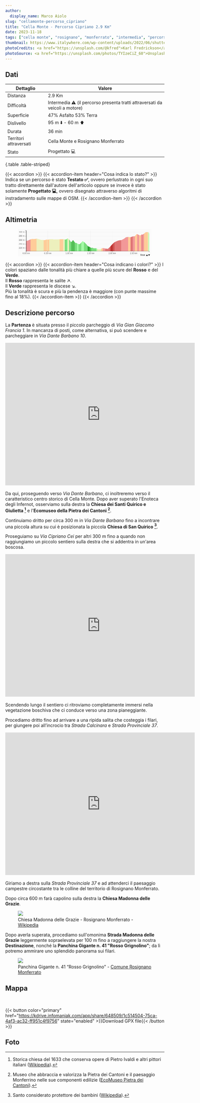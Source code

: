 ```yaml
---
author:
  display_name: Marco Aiolo
slug: "cellamonte-percorso_cipriano"
title: "Cella Monte - Percorso Cipriano 2.9 Km"
date: 2023-11-18
tags: ["cella monte", "rosignano", "monferrato", "intermedia", "percorso", "cipriano"]
thumbnail: https://www.italywhere.com/wp-content/uploads/2022/06/shutterstock_2010548228-1200x800.jpg
photoCredits: <a href="https://unsplash.com/@kfred">Karl Fredrickson</a>
photoSource: <a href="https://unsplash.com/photos/TYIzeCiZ_60">Unsplash</a>
---
```


## Dati

| Dettaglio | Valore |
| -- | ----------- |
| Distanza | 2.9 Km  |
| Difficoltà | Intermedia :warning: (il percorso presenta tratti attraversati da veicoli a motore) |
| Superficie | 47% Asfalto 53% Terra  |
| Dislivello  | 95 m :arrow_down: - 60 m :arrow_up: |
| Durata | 36 min |
| Territori attraversati | Cella Monte e Rosignano Monferrato |
| Stato | Progettato :computer: |
{.table .table-striped}

{{< accordion >}}
  {{< accordion-item header="Cosa indica lo stato?" >}}
    Indica se un percorso è stato **Testato :white_check_mark:**, ovvero perlustrato in ogni suo tratto direttamente dall'autore dell'articolo oppure se invece è stato solamente **Progettato :computer:**, ovvero disegnato attraverso algoritmi di instradamento sulle mappe di OSM.
  {{< /accordion-item >}}
{{< /accordion >}}

## Altimetria 

<figure class="figure">
  <img src="https://raw.githubusercontent.com/zelix888/monfit_site/9203daf0f5596ad95de313ecf5a56b0b704e52b3/routes/Cella_Monte/Elevation-Cella%20Monte%20-%20Percorso%20Cipriano%20(2.9km).png" class="figure-img img-fluid w-100 rounded">
</figure>

{{< accordion >}}
  {{< accordion-item header="Cosa indicano i colori?" >}}
    I colori spaziano dalle tonalità più chiare a quelle più scure del **Rosso** e del **Verde**. </br>
    Il **Rosso** rappresenta le salite :arrow_upper_right:. </br>
    Il **Verde** rappresenta le discese :arrow_lower_right:. </br>
    Più la tonalità è scura e più la pendenza è maggiore (con punte massime fino al 18%).
  {{< /accordion-item >}}
{{< /accordion >}}

## Descrizione percorso

La **Partenza** è situata presso il piccolo parcheggio di *Via Gian Giacomo Francia 1*. In mancanza di posti, come alternativa, si può scendere e parcheggiare in *Via Dante Barbano 10*.

<p class="text-center"><iframe src="https://www.google.com/maps/embed?pb=!4v1698842932330!6m8!1m7!1sdzQKTot5RmrQwh76gtBi_w!2m2!1d45.07463208458687!2d8.391894109934423!3f334.52968817396345!4f1.396576694714014!5f1.52841521987171" width="600" height="450" style="border:0;" allowfullscreen="" loading="lazy" referrerpolicy="no-referrer-when-downgrade" class="w-75 rounded"></iframe></p>

Da qui, proseguendo verso *Via Dante Barbano*,  ci inoltreremo verso il caratteristico centro storico di Cella Monte. Dopo aver superato l'Enoteca degli Infernot, osserviamo sulla destra la **Chiesa dei Santi Quirico e Giulietta [^1]** e l'**Ecomuseo della Pietra dei Cantoni [^2]**. 

Continuiamo dritto per circa 300 m in *Via Dante Barbano* fino a incontrare una piccola altura su cui è posizionata la piccola **Chiesa di San Quirico [^3]**.

Proseguiamo su *Via Cipriano Cei* per altri 300 m fino a quando non raggiungiamo un piccolo sentiero sulla destra che si addentra in un'area boscosa.

<p class="text-center"><iframe src="https://www.google.com/maps/embed?pb=!4v1698859155814!6m8!1m7!1s1uzxGKgzXUikJxV6zACyjQ!2m2!1d45.07962149898847!2d8.386153957073663!3f353.1223181010367!4f-1.6720128634095914!5f1.5480664474403407" width="600" height="450" style="border:0;" allowfullscreen="" loading="lazy" referrerpolicy="no-referrer-when-downgrade" class="w-75 rounded"></iframe></p>

Scendendo lungo il sentiero ci ritroviamo completamente immersi nella vegetazione boschiva che ci conduce verso una zona pianeggiante.

Procediamo dritto fino ad arrivare a una ripida salita che costeggia i filari, per giungere poi all’incrocio tra *Strada Calcinara* e *Strada Provinciale 37*.

<p class="text-center"><iframe src="https://www.google.com/maps/embed?pb=!4v1698860274397!6m8!1m7!1sTMrI92M_a8Ili_x-fH0Y3A!2m2!1d45.08845487454641!2d8.388872419549159!3f153.08842724469088!4f-0.21992496389938765!5f0.4000000000000002" width="600" height="450" style="border:0;" allowfullscreen="" loading="lazy" referrerpolicy="no-referrer-when-downgrade" class="text-center w-75 rounded"></iframe></p>

Giriamo a destra sulla *Strada Provinciale 37* e ad attenderci il paesaggio campestre circostante tra le colline del territorio di Rosignano Monferrato.

Dopo circa 600 m farà capolino sulla destra la **Chiesa Madonna delle Grazie**. 

<figure class="figure">
  <img src="https://upload.wikimedia.org/wikipedia/commons/thumb/7/7d/Rosignano_S.Maria_delle_Grazie.jpg/1920px-Rosignano_S.Maria_delle_Grazie.jpg
" class="figure-img img-fluid rounded">
  <figcaption class="figure-caption">Chiesa Madonna delle Grazie - Rosignano Monferrato - <a href="https://it.wikipedia.org/">Wikipedia</a></figcaption>
</figure>

Dopo averla superata, procediamo sull'omonima **Strada Madonna delle Grazie** leggermente sopraelevata per 100 m fino a raggiungere la nostra **Destinazione**, nonché la **Panchina Gigante n. 41 "Rosso Grignolino"**; da lì potremo ammirare uno splendido panorama sui filari.

<figure class="figure">
  <img src="https://www.comune.rosignanomonferrato.al.it/it-it/immagine/img-45175-O-36-483-0-0-2f764f791fa0cb3dd3fcb881cd848b48" class="figure-img img-fluid rounded">
  <figcaption class="figure-caption">Panchina Gigante n. 41 “Rosso Grignolino" - <a href="https://www.comune.rosignanomonferrato.al.it/it-it/vivere-il-comune/cosa-vedere/big-bench-panchina-gigante-rosso-grignolino-45175-1-00e5f36d1613cd50ea2e0b7caa0c4128">Comune Rosignano Monferrato</a></figcaption>
</figure>

## Mappa

<div id="map2" class="ratio ratio-16x9 w-100 rounded"></div> </br>

{{< button color="primary" href="https://kdrive.infomaniak.com/app/share/648509/1c514504-75ca-4af3-ac32-ff951c4f9756" state="enabled" >}}Download GPX file{{< /button >}}

## Foto

[^1]: Storica chiesa del 1633 che conserva opere di Pietro Ivaldi e altri pittori italiani ([Wikipedia](https://it.wikipedia.org/wiki/Chiesa_dei_Santi_Quirico_e_Giulitta_(Cella_Monte))).

[^2]: Museo che abbraccia e valorizza la Pietra dei Cantoni e il paesaggio Monferrino nelle sue componenti edilizie ([EcoMuseo Pietra dei Cantoni](https://www.ecomuseopietracantoni.it/)).

[^3]: Santo considerato protettore dei bambini ([Wikipedia](https://it.wikipedia.org/wiki/Cella_Monte)).
